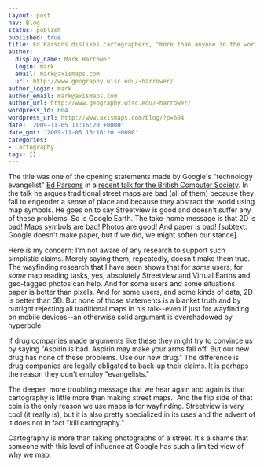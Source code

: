```yaml
---
layout: post
nav: Blog
status: publish
published: true
title: Ed Parsons dislikes cartographers, "more than anyone in the world"
author:
  display_name: Mark Harrower
  login: mark
  email: mark@axismaps.com
  url: http://www.geography.wisc.edu/~harrower/
author_login: mark
author_email: mark@axismaps.com
author_url: http://www.geography.wisc.edu/~harrower/
wordpress_id: 604
wordpress_url: http://www.axismaps.com/blog/?p=604
date: '2009-11-05 11:16:20 +0000'
date_gmt: '2009-11-05 16:16:20 +0000'
categories:
- Cartography
tags: []
---
```

<p>The title was one of the opening statements made by Google's "technology evangelist" <a href="http://www.edparsons.com/2009/11/beyond-cartography-bcs-presentation/" target="_blank">Ed Parsons</a> in a <a href="http://blog.lostinspatial.com/2009/11/04/who-killed-cartography/" target="_blank">recent talk for the British Computer Society</a>. In the talk he argues traditional street maps are bad (all of them) because they fail to engender a sense of place and because they abstract the world using map symbols. He goes on to say Streetview is good and doesn't suffer any of these problems. So is Google Earth. The take-home message is that 2D is bad! Maps symbols are bad! Photos are good! And paper is bad! [subtext: Google doesn't make paper, but if we did, we might soften our stance].</p>
<p>Here is my concern: I'm not aware of any research to support such simplistic claims. Merely saying them, repeatedly, doesn't make them true. The wayfinding research that I have seen shows that for <em>some</em> users, for <em>some</em> map reading tasks, yes, absolutely Streetview and Virtual Earths and geo-tagged photos can help. And for some users and some situations paper is better than pixels. And for some users, and some kinds of data, 2D is better than 3D. But none of those statements is a blanket truth and by outright rejecting all traditional maps in his talk--even if just for wayfinding on mobile devices--an otherwise solid argument is overshadowed by hyperbole.</p>
<!--break-->
<p>If drug companies made arguments like these they might try to convince us by saying "Aspirin is bad. Aspirin may make your arms fall off. But our new drug has none of these problems. Use our new drug." The difference is drug companies are legally obligated to back-up their claims. It is perhaps the reason they don't employ "evangelists."</p>
<p>The deeper, more troubling message that we hear again and again is that cartography is little more than making street maps.  And the flip side of that coin is the only reason we use maps is for wayfinding. Streetview is very cool (it really is), but it is also pretty specialized in its uses and the advent of it does not in fact "kill cartography."</p>
<p>Cartography is more than taking photographs of a street. It's a shame that someone with this level of influence at Google has such a limited view of why we map.</p>
